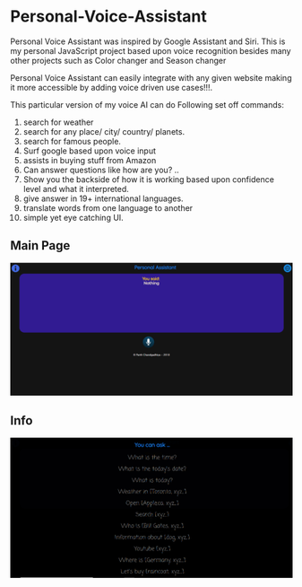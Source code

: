 # Personal-Voice-Assistant
Personal Voice Assistant was inspired by Google Assistant and Siri. This is my personal JavaScript project based upon voice recognition besides many other projects such as Color changer and Season changer 

Personal Voice Assistant can easily integrate with any given website making it more accessible by adding voice driven use cases!!!.

This particular version of my voice AI can do Following set off commands:
1. search for weather 
2. search for any place/ city/ country/ planets.
3. search for famous people.
4. Surf google based upon voice input
5. assists in buying stuff from Amazon 
6. Can answer questions like how are you? ..
7. Show you the backside of how it is working based upon confidence level and what it interpreted. 
8. give answer in 19+ international languages.
9. translate words from one language to another
10. simple yet eye catching UI.

## Main Page
<img src="screenshot/1.PNG" /><br/>

## Info
<img src="screenshot/2.PNG" /><br/>
